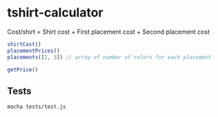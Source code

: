# tshirt-calculator

Cost/shirt = Shirt cost + First placement cost + Second placement cost

```js
shirtCost()
placementPrices()
placements([2, 3]) // array of number of colors for each placement

getPrice()
```

## Tests

```
mocha tests/test.js
```
